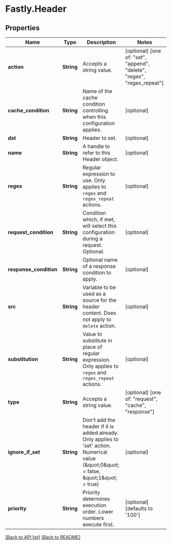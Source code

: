 # Fastly.Header

## Properties

Name | Type | Description | Notes
------------ | ------------- | ------------- | -------------
**action** | **String** | Accepts a string value. | [optional]  [one of: "set", "append", "delete", "regex", "regex_repeat"]
**cache_condition** | **String** | Name of the cache condition controlling when this configuration applies. | [optional] 
**dst** | **String** | Header to set. | [optional] 
**name** | **String** | A handle to refer to this Header object. | [optional] 
**regex** | **String** | Regular expression to use. Only applies to `regex` and `regex_repeat` actions. | [optional] 
**request_condition** | **String** | Condition which, if met, will select this configuration during a request. Optional. | [optional] 
**response_condition** | **String** | Optional name of a response condition to apply. | [optional] 
**src** | **String** | Variable to be used as a source for the header content. Does not apply to `delete` action. | [optional] 
**substitution** | **String** | Value to substitute in place of regular expression. Only applies to `regex` and `regex_repeat` actions. | [optional] 
**type** | **String** | Accepts a string value. | [optional]  [one of: "request", "cache", "response"]
**ignore_if_set** | **String** | Don&#39;t add the header if it is added already. Only applies to &#39;set&#39; action. Numerical value (\&quot;0\&quot; &#x3D; false, \&quot;1\&quot; &#x3D; true) | [optional] 
**priority** | **String** | Priority determines execution order. Lower numbers execute first. | [optional]  [defaults to '100']


[[Back to API list]](../../README.md#endpoints) [[Back to README]](../../README.md)
